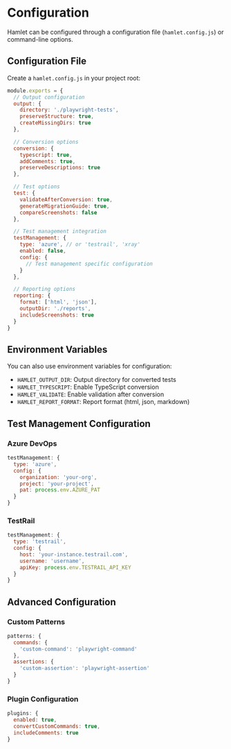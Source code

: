 # Configuration

Hamlet can be configured through a configuration file (`hamlet.config.js`) or command-line options.

## Configuration File

Create a `hamlet.config.js` in your project root:

```javascript
module.exports = {
  // Output configuration
  output: {
    directory: './playwright-tests',
    preserveStructure: true,
    createMissingDirs: true
  },

  // Conversion options
  conversion: {
    typescript: true,
    addComments: true,
    preserveDescriptions: true
  },

  // Test options
  test: {
    validateAfterConversion: true,
    generateMigrationGuide: true,
    compareScreenshots: false
  },

  // Test management integration
  testManagement: {
    type: 'azure', // or 'testrail', 'xray'
    enabled: false,
    config: {
      // Test management specific configuration
    }
  },

  // Reporting options
  reporting: {
    format: ['html', 'json'],
    outputDir: './reports',
    includeScreenshots: true
  }
}
```

## Environment Variables

You can also use environment variables for configuration:

- `HAMLET_OUTPUT_DIR`: Output directory for converted tests
- `HAMLET_TYPESCRIPT`: Enable TypeScript conversion
- `HAMLET_VALIDATE`: Enable validation after conversion
- `HAMLET_REPORT_FORMAT`: Report format (html, json, markdown)

## Test Management Configuration

### Azure DevOps
```javascript
testManagement: {
  type: 'azure',
  config: {
    organization: 'your-org',
    project: 'your-project',
    pat: process.env.AZURE_PAT
  }
}
```

### TestRail
```javascript
testManagement: {
  type: 'testrail',
  config: {
    host: 'your-instance.testrail.com',
    username: 'username',
    apiKey: process.env.TESTRAIL_API_KEY
  }
}
```

## Advanced Configuration

### Custom Patterns
```javascript
patterns: {
  commands: {
    'custom-command': 'playwright-command'
  },
  assertions: {
    'custom-assertion': 'playwright-assertion'
  }
}
```

### Plugin Configuration
```javascript
plugins: {
  enabled: true,
  convertCustomCommands: true,
  includeComments: true
}
```